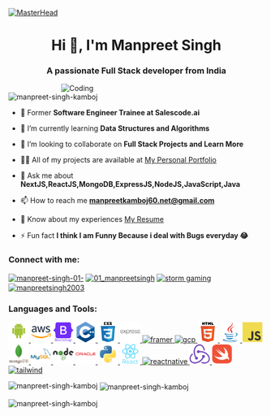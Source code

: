[![MasterHead](https://www.shutterstock.com/image-vector/web-development-banner-icon-business-260nw-1812243436.jpg)]([https://manpreet-portfolio-app.netlify.app/](https://manpreets-portfolio.vercel.app))
<h1 align="center">Hi 👋, I'm Manpreet Singh</h1>
<h3 align="center">A passionate Full Stack developer from India</h3>
<img src="https://www.wingstechsolutions.com/wp-content/uploads/2022/03/full-stack-development.gif" width="400" align="right" alt="Coding">

<p align="left"> <img src="https://komarev.com/ghpvc/?username=manpreet-singh-kamboj&label=Profile%20views&color=0e75b6&style=flat" alt="manpreet-singh-kamboj" /> </p>

- 🔭 Former **Software Engineer Trainee at Salescode.ai**

- 🌱 I’m currently learning **Data Structures and Algorithms**

- 👯 I’m looking to collaborate on **Full Stack Projects and Learn More**

- 👨‍💻 All of my projects are available at [My Personal Portfolio](https://manpreets-portfolio.vercel.app)

- 💬 Ask me about **NextJS,ReactJS,MongoDB,ExpressJS,NodeJS,JavaScript,Java**

- 📫 How to reach me **manpreetkamboj60.net@gmail.com**

- 📄 Know about my experiences [My Resume](https://drive.google.com/file/d/1XhitxsjFwG0a3L4K5qdqMm0qpglIbzBE/view?usp=sharing)

- ⚡ Fun fact **I think I am Funny Because i deal with Bugs everyday 😂**

<h3 align="left">Connect with me:</h3>
<p align="left">
<a href="https://linkedin.com/in/manpreet-singh-01-" target="blank"><img align="center" src="https://raw.githubusercontent.com/rahuldkjain/github-profile-readme-generator/master/src/images/icons/Social/linked-in-alt.svg" alt="manpreet-singh-01-" height="30" width="40" /></a>
<a href="https://instagram.com/01_manpreetsingh" target="blank"><img align="center" src="https://raw.githubusercontent.com/rahuldkjain/github-profile-readme-generator/master/src/images/icons/Social/instagram.svg" alt="01_manpreetsingh" height="30" width="40" /></a>
<a href="www.youtube.com/@stormgaming4442" target="blank"><img align="center" src="https://raw.githubusercontent.com/rahuldkjain/github-profile-readme-generator/master/src/images/icons/Social/youtube.svg" alt="storm gaming" height="30" width="40" /></a>
<a href="https://www.leetcode.com/manpreetsingh2003" target="blank"><img align="center" src="https://raw.githubusercontent.com/rahuldkjain/github-profile-readme-generator/master/src/images/icons/Social/leet-code.svg" alt="manpreetsingh2003" height="30" width="40" /></a>
</p>

<h3 align="left">Languages and Tools:</h3>
<p align="left"> <a href="https://developer.android.com" target="_blank" rel="noreferrer"> <img src="https://raw.githubusercontent.com/devicons/devicon/master/icons/android/android-original-wordmark.svg" alt="android" width="40" height="40" /> </a> <a href="https://aws.amazon.com" target="_blank" rel="noreferrer"> <img src="https://raw.githubusercontent.com/devicons/devicon/master/icons/amazonwebservices/amazonwebservices-original-wordmark.svg" alt="aws" width="40" height="40" /> </a> <a href="https://getbootstrap.com" target="_blank" rel="noreferrer"> <img src="https://raw.githubusercontent.com/devicons/devicon/master/icons/bootstrap/bootstrap-plain-wordmark.svg" alt="bootstrap" width="40" height="40"/> </a> <a href="https://www.w3schools.com/cpp/" target="_blank" rel="noreferrer"> <img src="https://raw.githubusercontent.com/devicons/devicon/master/icons/cplusplus/cplusplus-original.svg" alt="cplusplus" width="40" height="40"/> </a> <a href="https://www.w3schools.com/css/" target="_blank" rel="noreferrer"> <img src="https://raw.githubusercontent.com/devicons/devicon/master/icons/css3/css3-original-wordmark.svg" alt="css3" width="40" height="40"/> </a> <a href="https://expressjs.com" target="_blank" rel="noreferrer"> <img src="https://raw.githubusercontent.com/devicons/devicon/master/icons/express/express-original-wordmark.svg" alt="express" width="40" height="40"/> </a> <a href="https://www.framer.com/" target="_blank" rel="noreferrer"> <img src="https://www.vectorlogo.zone/logos/framer/framer-icon.svg" alt="framer" width="40" height="40"/> </a> <a href="https://cloud.google.com" target="_blank" rel="noreferrer"> <img src="https://www.vectorlogo.zone/logos/google_cloud/google_cloud-icon.svg" alt="gcp" width="40" height="40"/> </a> <a href="https://www.w3.org/html/" target="_blank" rel="noreferrer"> <img src="https://raw.githubusercontent.com/devicons/devicon/master/icons/html5/html5-original-wordmark.svg" alt="html5" width="40" height="40"/> </a> <a href="https://www.java.com" target="_blank" rel="noreferrer"> <img src="https://raw.githubusercontent.com/devicons/devicon/master/icons/java/java-original.svg" alt="java" width="40" height="40"/> </a> <a href="https://developer.mozilla.org/en-US/docs/Web/JavaScript" target="_blank" rel="noreferrer"> <img src="https://raw.githubusercontent.com/devicons/devicon/master/icons/javascript/javascript-original.svg" alt="javascript" width="40" height="40"/> </a> <a href="https://www.mongodb.com/" target="_blank" rel="noreferrer"> <img src="https://raw.githubusercontent.com/devicons/devicon/master/icons/mongodb/mongodb-original-wordmark.svg" alt="mongodb" width="40" height="40"/> </a> <a href="https://www.mysql.com/" target="_blank" rel="noreferrer"> <img src="https://raw.githubusercontent.com/devicons/devicon/master/icons/mysql/mysql-original-wordmark.svg" alt="mysql" width="40" height="40"/> </a> <a href="https://nodejs.org" target="_blank" rel="noreferrer"> <img src="https://raw.githubusercontent.com/devicons/devicon/master/icons/nodejs/nodejs-original-wordmark.svg" alt="nodejs" width="40" height="40"/> </a> <a href="https://www.oracle.com/" target="_blank" rel="noreferrer"> <img src="https://raw.githubusercontent.com/devicons/devicon/master/icons/oracle/oracle-original.svg" alt="oracle" width="40" height="40"/> </a> <a href="https://www.python.org" target="_blank" rel="noreferrer"> <img src="https://raw.githubusercontent.com/devicons/devicon/master/icons/python/python-original.svg" alt="python" width="40" height="40"/> </a> <a href="https://reactjs.org/" target="_blank" rel="noreferrer"> <img src="https://raw.githubusercontent.com/devicons/devicon/master/icons/react/react-original-wordmark.svg" alt="react" width="40" height="40"/> </a> <a href="https://reactnative.dev/" target="_blank" rel="noreferrer"> <img src="https://reactnative.dev/img/header_logo.svg" alt="reactnative" width="40" height="40"/> </a> <a href="https://redux.js.org" target="_blank" rel="noreferrer"> <img src="https://raw.githubusercontent.com/devicons/devicon/master/icons/redux/redux-original.svg" alt="redux" width="40" height="40"/> </a> <a href="https://developer.apple.com/swift/" target="_blank" rel="noreferrer"> <img src="https://raw.githubusercontent.com/devicons/devicon/master/icons/swift/swift-original.svg" alt="swift" width="40" height="40"/> </a> <a href="https://tailwindcss.com/" target="_blank" rel="noreferrer"> <img src="https://www.vectorlogo.zone/logos/tailwindcss/tailwindcss-icon.svg" alt="tailwind" width="40" height="40"/> </a> </p>

<p><img align="left" src="https://github-readme-stats.vercel.app/api/top-langs?username=manpreet-singh-kamboj&show_icons=true&locale=en&layout=compact" alt="manpreet-singh-kamboj" /></p>

<p>&nbsp;<img align="center" src="https://github-readme-stats.vercel.app/api?username=manpreet-singh-kamboj&show_icons=true&locale=en" alt="manpreet-singh-kamboj" /></p>

<p><img align="center" src="https://github-readme-streak-stats.herokuapp.com/?user=manpreet-singh-kamboj&" alt="manpreet-singh-kamboj" /></p>
